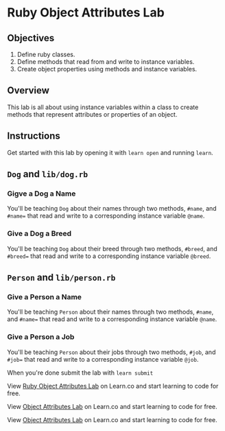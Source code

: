 # Ruby Object Attributes Lab

## Objectives 

1. Define ruby classes.
2. Define methods that read from and write to instance variables.
3. Create object properties using methods and instance variables.

## Overview

This lab is all about using instance variables within a class to create methods that represent attributes or properties of an object.

## Instructions

Get started with this lab by opening it with `learn open` and running `learn`.

## `Dog` and `lib/dog.rb`

### Gigve a Dog a Name

You'll be teaching `Dog` about their names through two methods, `#name`, and `#name=` that read and write to a corresponding instance variable `@name`.

### Give a Dog a Breed

You'll be teaching `Dog` about their breed through two methods, `#breed`, and `#breed=` that read and write to a corresponding instance variable `@breed`.

## `Person` and `lib/person.rb`

### Give a Person a Name

You'll be teaching `Person` about their names through two methods, `#name`, and `#name=` that read and write to a corresponding instance variable `@name`.

### Give a Person a Job

You'll be teaching `Person` about their jobs through two methods, `#job`, and `#job=` that read and write to a corresponding instance variable `@job`.

When you're done submit the lab with `learn submit`

<p data-visibility='hidden'>View <a href='https://learn.co/lessons/ruby-object-attributes-lab' title='Ruby Object Attributes Lab'>Ruby Object Attributes Lab</a> on Learn.co and start learning to code for free.</p>

<p data-visibility='hidden'>View <a href='https://learn.co/lessons/ruby-object-attributes-lab'>Object Attributes Lab</a> on Learn.co and start learning to code for free.</p>

<p class='util--hide'>View <a href='https://learn.co/lessons/ruby-object-attributes-lab'>Object Attributes Lab</a> on Learn.co and start learning to code for free.</p>

